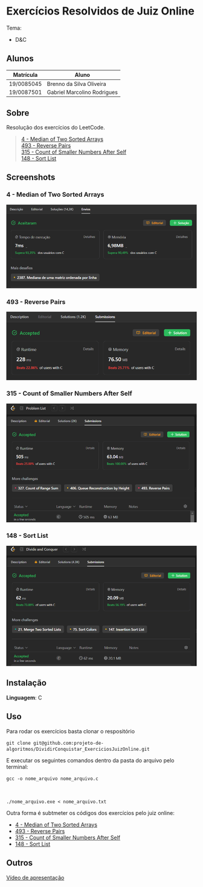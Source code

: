 # Exercícios Resolvidos de Juiz Online

Tema:

- D&C

## Alunos

| Matrícula  | Aluno                       |
| ---------- | --------------------------- |
| 19/0085045 | Brenno da Silva Oliveira    |
| 19/0087501 | Gabriel Marcolino Rodrigues |

## Sobre

Resolução dos exercícios do LeetCode.

> [4 - Median of Two Sorted Arrays](https://leetcode.com/problems/median-of-two-sorted-arrays/description/)<br>
> [493 - Reverse Pairs](https://leetcode.com/problems/reverse-pairs/description/)<br>
> [315 - Count of Smaller Numbers After Self](https://leetcode.com/problems/count-of-smaller-numbers-after-self/description/)<br>
> [148 - Sort List](https://leetcode.com/problems/sort-list/description/)<br>


## Screenshots

### 4 - Median of Two Sorted Arrays
![4 - Median of Two Sorted Arrays](./MedianOfTwoSortedArrays/MedianOfTwoSortedArrays.png)

### 493 - Reverse Pairs
![493 - Reverse Pairs](./493/493.png)

### 315 - Count of Smaller Numbers After Self
![315 - Count of Smaller Numbers After Self](./315/315.PNG)

### 148 - Sort List
![148 - Sort List](./148/148.PNG)

## Instalação

**Linguagem**: C

## Uso

Para rodar os exercícios basta clonar o respositório

    git clone git@github.com:projeto-de-algoritmos/DividirConquistar_ExerciciosJuizOnline.git

E executar os seguintes comandos dentro da pasta do arquivo pelo terminal:

    gcc -o nome_arquivo nome_arquivo.c

<br>

    ./nome_arquivo.exe < nome_arquivo.txt

Outra forma é subtmeter os códigos dos exercícios pelo juiz online:

- [4 - Median of Two Sorted Arrays](https://leetcode.com/problems/median-of-two-sorted-arrays/)
- [493 - Reverse Pairs](https://leetcode.com/problems/reverse-pairs/)
- [315 - Count of Smaller Numbers After Self](https://leetcode.com/problems/count-of-smaller-numbers-after-self/)
- [148 - Sort List](https://leetcode.com/problems/sort-list/)

## Outros

[Vídeo de apresentação]()
